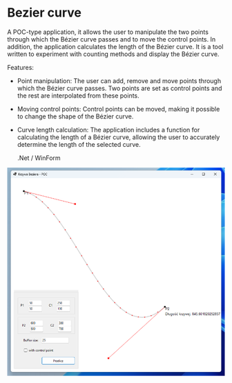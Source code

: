 # Bezier curve

A POC-type application, it allows the user to manipulate the two points through which the Bézier curve passes and to move the control points. In addition, the application calculates the length of the Bézier curve. It is a tool written to experiment with counting methods and display the Bézier curve.

Features:
- Point manipulation: The user can add, remove and move points through which the Bézier curve passes. Two points are set as control points and the rest are interpolated from these points.

- Moving control points: Control points can be moved, making it possible to change the shape of the Bézier curve.

- Curve length calculation: The application includes a function for calculating the length of a Bézier curve, allowing the user to accurately determine the length of the selected curve.

  .Net / WinForm

<img src="preview.png"> 
